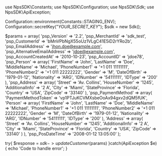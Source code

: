 use NpsSDK\Constants;
use NpsSDK\Configuration;
use NpsSDK\Sdk;
use NpsSDK\ApiException;

Configuration::environment(Constants::STAGING_ENV);
Configuration::secretKey("_YOUR_SECRET_KEY_");
$sdk = new Sdk();

$params = array(
    'psp_Version' => '2.2',
    'psp_MerchantId' => 'sdk_test',
    'psp_CustomerId' => 'bMnVPbNgX55oUz1VLgC41E5iD2rYRo2b',
    'psp_EmailAddress' => 'jhon.doe@example.com',
    'psp_AlternativeEmailAddress' => 'jdoe@example.com',
    'psp_AccountCreatedAt' => '2010-10-23',
    'psp_AccountID' => 'jdoe78',
    'psp_Person' => array(
        'FirstName' => 'John',
        'LastName' => 'Doe',
        'MiddleName' => 'Michael',
        'PhoneNumber1' => '+1 011 11111111',
        'PhoneNumber2' => '+1 011 22222222',
        'Gender' => 'M',
        'DateOfBirth' => '1979-01-12',
        'Nationality' => 'ARG',
        'IDNumber' => '54111111',
        'IDType' => '200'
    ),
    'psp_Address' => array(
        'Street' => 'Av. Collins',
        'HouseNumber' => '1245',
        'AdditionalInfo' => '2 A',
        'City' => 'Miami',
        'StateProvince' => 'Florida',
        'Country' => 'USA',
        'ZipCode' => '33140'
    ),
    'psp_PaymentMethod' => array(
        'PaymentMethodToken' => 'vp1PTJuKCVMXsbeOoAx94gxv2dQM5fUK',
        'Person' => array(
            'FirstName' => 'John',
            'LastName' => 'Doe',
            'MiddleName' => 'Michael',
            'PhoneNumber1' => '+1 011 11111111',
            'PhoneNumber2' => '+1 011 22222222',
            'Gender' => 'M',
            'DateOfBirth' => '1979-01-12',
            'Nationality' => 'ARG',
            'IDNumber' => '54111111',
            'IDType' => '200'
            ),
        'Address' => array(
            'Street' => 'Av. Collins',
            'HouseNumber' => '1245',
            'AdditionalInfo' => '2 A',
            'City' => 'Miami',
            'StateProvince' => 'Florida',
            'Country' => 'USA',
            'ZipCode' => '33140'
            )
    ),
    'psp_PosDateTime' => '2008-01-12 13:05:00'
);

try{ 
    $response = $sdk->updateCustomer($params) 
}catch(ApiException $e){ 
    echo 'Code to handle error'; 
} 
